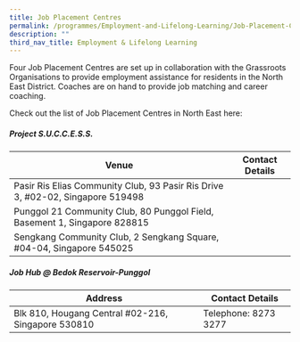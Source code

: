 ```yaml
---
title: Job Placement Centres
permalink: /programmes/Employment-and-Lifelong-Learning/Job-Placement-Centres
description: ""
third_nav_title: Employment & Lifelong Learning
---
```

Four Job Placement Centres are set up in collaboration with the Grassroots Organisations to provide employment assistance for residents in the North East District. Coaches are on hand to provide job matching and career coaching. 

Check out the list of Job Placement Centres in North East here:

##### Project S.U.C.C.E.S.S.

| Venue | Contact Details |
| -------- | -------- |
| Pasir Ris Elias Community Club, 93 Pasir Ris Drive 3, #02-02, Singapore 519498 |
| Punggol 21 Community Club, 80 Punggol Field, Basement 1, Singapore 828815 |
| Sengkang Community Club, 2 Sengkang Square, #04-04, Singapore 545025 |

##### Job Hub @ Bedok Reservoir-Punggol


| Address | Contact Details |
| -------- | -------- |
| Blk 810, Hougang Central #02-216, Singapore 530810 | Telephone: 8273 3277 |

